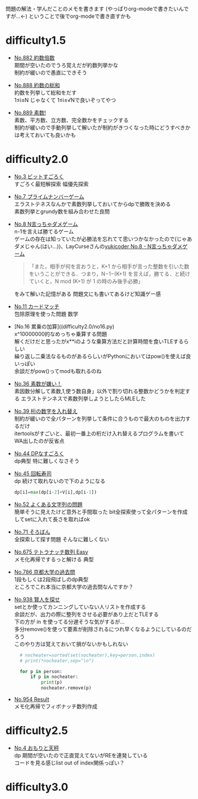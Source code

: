 問題の解法・学んだことのメモを書きます
(やっぱりorg-modeで書きたいんですが...←)
ということで後でorg-modeで書き直すかも

# difficulty1.5
- [No.882 約数倍数](difficulty1.5/no882.py)  
  期間が空いたのでうろ覚えだが約数列挙かな  
  制約が緩いので愚直にできそう  

- [No.888 約数の総和](difficulty1.5/no888.py)  
  約数を列挙して総和をだす  
  1≤i≤N じゃなくて 1≤i≤√Nで良いぞってやつ

- [No.889 素数!](difficulty1.5/no889.py)  
  素数、平方数、立方数、完全数かをチェックする  
  制約が緩いので手動列挙して解いたが制約がきつくなった時にどうすべきかは考えておいても良いかも


# difficulty2.0
- [No.3 ビットすごろく](difficulty2.0/no3.py)  
  すごろく最短解探索 幅優先探索

- [No.7 プライムナンバーゲーム](difficulty2.0/no7.py)  
  エラストテネスなんかで素数列挙しておいてからdpで勝敗を決める  
  素数列挙とgrundy数を組み合わせた良問

- [No.8  N言っちゃダメゲーム](difficulty2.0/no8.py)  
  n-1を言えば勝てるゲーム  
  ゲームの存在は知っていたが必勝法を忘れてて思いつかなかったので(じゃあダメじゃん(はい...))、LayCurseさんの[yukicoder No.8 - N言っちゃダメゲーム](http://rsujskf.s602.xrea.com/?yukicoder_8)  
  >「また，相手が何を言おうと，K+1 から相手が言った整数を引いた数をいうことができる．つまり，N−1−(K+1) を言えば，勝てる．と続けていくと，N mod (K+1) が 1 の時のみ後手必勝」

  をみて解いた記憶がある 問題文にも書いてあるけど知識ゲー感

- [No.11 カードマッチ](difficulty2.0/no11.py)  
  包除原理を使った問題 数学

- [No.16 累乗の加算]((difficulty2.0/no16.py)   
  x^10000000的なめっちゃ乗算する問題  
  解くだけだと思ったがx**iのような乗算方法だと計算時間を食いTLEするらしい  
  繰り返し二乗法なるものがあるらしいがPythonにおいてはpow()を使えば良いっぽい  
  余談だがpow()ってmodも取れるのね

- [No.36 素数が嫌い！](difficulty2.0/no36.py)  
  素因数分解して素数,1,使う数自身」以外で割り切れる整数かどうかを判定する
  エラストテンネスで素数列挙しようとしたらMLEした

- [No.39 桁の数字を入れ替え](difficulty2.0/no39.py)  
  制約が緩いので全パターンを列挙して条件に合うもので最大のものを出力するだけ  
  itertoolsがすごいと、最初一番上の桁だけ入れ替えるプログラムを書いてWA出したのが反省点  

- [No.44 DPなすごろく](difficulty2.0/no44.py)  
  dp典型 特に難しくなさそう  

- [No.45 回転寿司](difficulty2.0/no45.py)  
  dp 続けて取れないので下のようになる  
  ```Python
  dp[i]=max(dp[i-2]+V[i],dp[i-1])
  ```

- [No.52 よくある文字列の問題](difficulty2.0/no52.py)  
  簡単そうに見えたけど意外と手間取った
  bit全探索使って全パターンを作成してsetに入れて長さを取ればok  

- [No.71 そろばん](difficulty2.0/no71.py)  
  全探索して探す問題 そんなに難しくない

- [No.675 テトラナッチ数列 Easy](difficulty2.0/no675.py)  
  メモ化再帰でするっと解ける 典型

- [No.786 京都大学の過去問](difficulty2.0/no786.py)  
  1段もしくは2段飛ばしのdp典型  
  ところでこれ本当に京都大学の過去問なんですか？

- [No.938 賢人を探せ](difficulty2.0/no938.py)  
  setとか使ってカンニングしていない人リストを作成する  
  余談だが、出力の際に整列をさせる必要があり上だとTLEする  
  下の方が in を使ってる分遅そうな気がするが...  
  多分remove()を使って要素が削除されるにつれ早くなるようにしているのだろう  
  このやり方は覚えておいて損がないかもしれない
  ```Python
    # nocheater=sorted(set(nocheater),key=person.index)
    # print(*nocheater,sep="\n")

    for p in person:
        if p in nocheater:
            print(p)
            nocheater.remove(p)
  ```
  
- [No.954 Result](difficulty2.0/no.954.py)  
  メモ化再帰でフィボナッチ数列作成


# difficulty2.5
- [No.4 おもりと天秤](difficulty2.5/no4.py)  
  dp 期間が空いたので正直覚えてないがREを連発している  
  コードを見る感じlist out of index関係っぽい？

# difficulty3.0
